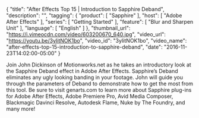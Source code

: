 {
  "title": "After Effects Top 15 | Introduction to Sapphire Deband",
  "description": "",
  "tagging": {
    "product": [
      "Sapphire"
    ],
    "host": [
      "Adobe After Effects"
    ],
    "series": [
      "Getting Started"
    ],
    "feature": [
      "Blur and Sharpen Unit"
    ],
    "language": [
      "English"
    ]
  },
  "thumbnail_url": "https://i.vimeocdn.com/video/603200670_640.jpg",
  "video_url": "https://youtu.be/3yIitNOK1bo",
  "video_id": "3yIitNOK1bo",
  "video_name": "after-effects-top-15-introduction-to-sapphire-deband",
  "date": "2016-11-23T14:02:00-05:00"
}

Join John Dickinson of Motionworks.net as he takes an introductory look at the
Sapphire Deband effect in Adobe After Effects. Sapphire’s Deband eliminates
any ugly looking banding in your footage. John will guide you through the
parameters of Deband to demonstrate how to get the most from this tool. Be
sure to visit genarts.com to learn more about Sapphire plug-ins for Adobe
After Effects, Adobe Premiere Pro, Avid Media Composer, Blackmagic Davinci
Resolve, Autodesk Flame, Nuke by The Foundry, and many more!
